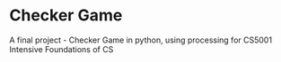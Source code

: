 # Checker Game
A final project - Checker Game in python, using processing for CS5001 Intensive Foundations of CS
